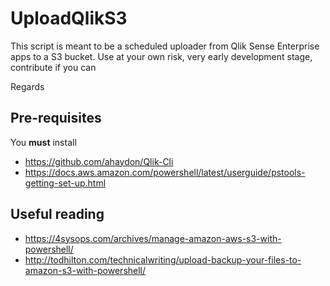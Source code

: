# UploadQlikS3
This script is meant to be a scheduled uploader from Qlik Sense Enterprise apps to a S3 bucket.
Use at your own risk, 
very early development stage, contribute if you can

Regards


## Pre-requisites
You **must** install
* https://github.com/ahaydon/Qlik-Cli
* https://docs.aws.amazon.com/powershell/latest/userguide/pstools-getting-set-up.html

## Useful reading
* https://4sysops.com/archives/manage-amazon-aws-s3-with-powershell/
* http://todhilton.com/technicalwriting/upload-backup-your-files-to-amazon-s3-with-powershell/

